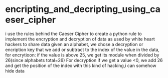 # encripting_and_decripting_using_caeser_cipher
i use the rules behind the Caeser Cipher to create a python rule to implement the encryption and decryption of data as used by white heart hackers to share data
given an alphabet, we chose a decryption or encription key that we add or subtract to the index of the value in the data,
for encrytioon: if the value is above 25, we get its module when divided by 26(since alphabets total=26)
For decryption if we get a value <0, we add 26 and get the position of the index
with this kind of hacking,i can somehow hide data
